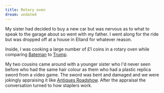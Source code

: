```yaml
---
title: Rotary oven
dream: undated
---
```


My sister had decided to buy a new car but was nervous as to what to speak to the garage about so went with my father. I went along for the ride but was dropped off at a house in Elland for whatever reason.

Inside, I was cooking a large number of &pound;1 coins in a rotary oven while comparing <a href="https://en.wikipedia.org/wiki/Patrick_Bateman">Bateman</a> to <a href="https://en.wikipedia.org/wiki/Donald_Trump">Trump</a>.

My two cousins <!-- PH MH --> came around with a younger sister who I'd never seen before who had the same hair colour as them who had a plastic replica sword from a video game. The sword was bent and damaged and we were jokingly appraising it like <a href="https://en.wikipedia.org/wiki/Antiques_Roadshow">Antiques Roadshow</a>. After the appraisal the conversation turned to how staplers work.